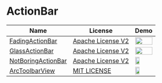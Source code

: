 ActionBar
======================
Name | License | Demo
--- | --- | ---
[FadingActionBar](https://github.com/ManuelPeinado/FadingActionBar) | [Apache License V2](https://www.apache.org/licenses/LICENSE-2.0) | <img src="/art/FadingActionBar.png" width="100%">
[GlassActionBar](https://github.com/ManuelPeinado/GlassActionBar) | [Apache License V2](https://www.apache.org/licenses/LICENSE-2.0) | <img src="/art/GlassActionBar.png" width="100%">
[NotBoringActionBar](https://github.com/flavienlaurent/NotBoringActionBar) | [Apache License V2](https://www.apache.org/licenses/LICENSE-2.0) | <img src="/art/NotBoringActionBar.gif" width="49%">
[ArcToolbarView](https://github.com/massivedisaster/ArcToolbarView) | [MIT LICENSE](https://github.com/massivedisaster/ArcToolbarView/blob/master/LICENSE.md) | <img src="https://github.com/massivedisaster/ArcToolbarView/raw/master/art/sample.gif" width="49%">

